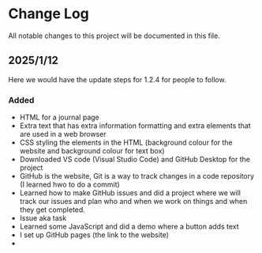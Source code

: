 # Change Log
All notable changes to this project will be documented in this file.

## 2025/1/12 
  
Here we would have the update steps for 1.2.4 for people to follow.
 
### Added
 - HTML for a journal page
 - Extra text that has extra information formatting and extra elements that are used in a web browser
 - CSS styling the elements in the HTML (background colour for the website and background colour for text
   box)
 - Downloaded VS code (Visual Studio Code) and GitHub Desktop for the project
 - GitHub is the website, Git is a way to track changes in a code repository (I learned hwo to do a commit)
 - Learned how to make GitHub issues and did a project where we will track our issues and plan who and when    we work on things and when they get completed.
 - Issue aka task
 - Learned some JavaScript and did a demo where a button adds text
 - I set up GitHub pages (the link to the website)
 - 
